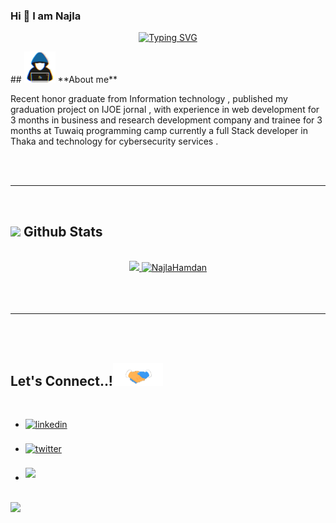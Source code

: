 ### Hi  👋 I am Najla 
<p align="center">
<a href="https://git.io/typing-svg"><img src="https://readme-typing-svg.herokuapp.com?font=Time+new+Roman&size=25&pause=1000&color=B185DB&width=435&lines=Hi+I+am+Najla+Hamdan;I+am+IT+honor+Graduate;I+am+Full+Stack+Developer;I+am+also+interesting+in+AI;See+my+projects+down" alt="Typing SVG" /></a>
  </p>
<!--  ## <picture><img src = "https://github.com/0xAbdulKhalid/0xAbdulKhalid/raw/main/assets/mdImages/about_me.gif" width = 50px></picture> **About me** -->
 ## <picture><img src = "https://github.com/0xAbdulKhalid/0xAbdulKhalid/raw/main/assets/mdImages/about_me.gif" width = 50px></picture> **About me**

Recent honor graduate from Information technology , published my graduation project on IJOE jornal , with experience in web development for 3 months in business and research development company and trainee for 3 months at Tuwaiq programming camp currently a full Stack developer in Thaka and technology for cybersecurity services .
<!--
**NajlaHamdan/NajlaHamdan** is a ✨ _special_ ✨ repository because its `README.md` (this file) appears on your GitHub profile.
[alt text](./images/waves.svg)

Here are some ideas to get you started:

- 🔭 I’m currently working on ...
- 🌱 I’m currently learning ...
- 👯 I’m looking to collaborate on ...
- 🤔 I’m looking for help with ...
- 💬 Ask me about ...
- 📫 How to reach me: ...
- 😄 Pronouns: ...
- ⚡ Fun fact: ...
-->
<br>
<br>

-----

<br>


## <img src="https://media.giphy.com/media/iY8CRBdQXODJSCERIr/giphy.gif" width="35"><b> Github Stats </b>
<br>

<div align="center">
<a href="https://github.com/0xabdulkhalid/">
  <img src="https://github-readme-stats.vercel.app/api?username=NajlaHamdan&include_all_commits=true&count_private=true&show_icons=true&line_height=20&title_color=7251b5&icon_color=a06cd5&text_color=9163cb&bg_color=0,dac3e8,fff" width="450"/>
  <img src="https://github-readme-stats.vercel.app/api/top-langs?username=NajlaHamdan&show_icons=true&locale=en&layout=compact&line_height=20&title_color=7251b5&icon_color=a06cd5&text_color=9163cb&bg_color=0,dac3e8,fff" width="350"  alt="NajlaHamdan"/>

</a>
</div>

<br>
<br>
<br>

-----

<br>
<br>

## <b> Let's Connect..!</b><img src="https://github.com/0xAbdulKhalid/0xAbdulKhalid/raw/main/assets/mdImages/handshake.gif" width ="80">
<br>
<div align='left'>
  
<ul>

<li>
<a href="https://linkedin.com/in/Najla-alofi" target="_blank">
<img src="https://img.shields.io/badge/linkedin:  NajlaHamdan-%2300acee.svg?color=405DE6&style=for-the-badge&logo=linkedin&logoColor=white" alt=linkedin style="margin-bottom: 5px;"/>
</a>
</li>

<br>

<li>
<a href="https://twitter.com/NajlaHamdan" target="_blank">
<img src="https://img.shields.io/badge/twitter:  NajlaHamdan-%2300acee.svg?color=1DA1F2&style=for-the-badge&logo=twitter&logoColor=white" alt=twitter style="margin-bottom: 5px;"/>
</a>
</li>

<br>

<li>
<a href="mailto:NajlaAlofii@gmail.com" target="_blank">
<img src="https://img.shields.io/badge/gmail:  NajlaHamdan-%23EA4335.svg?style=for-the-badge&logo=gmail&logoColor=white" t=mail style="margin-bottom: 5px;" />
</a>
</li>
	
</ul>
</div>

<br>
<img src="https://user-images.githubusercontent.com/73097560/115834477-dbab4500-a447-11eb-908a-139a6edaec5c.gif">
<br>
<br>
<br>

